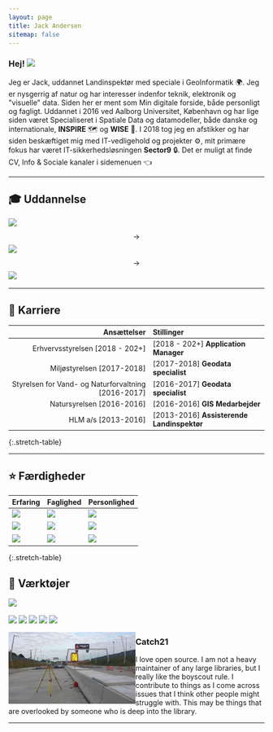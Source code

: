 ```yaml
---
layout: page
title: Jack Andersen
sitemap: false
---
```

### Hej! <img src="https://raw.githubusercontent.com/MartinHeinz/MartinHeinz/master/wave.gif" width="30px">
Jeg er Jack, uddannet Landinspektør med speciale i GeoInformatik 🌍. Jeg er nysgerrig af natur og har interesser indenfor teknik, elektronik og "visuelle" data.
Siden her er ment som Min digitale forside, både personligt og fagligt.
Uddannet i 2016 ved Aalborg Universitet, København og har lige siden været Specialiseret i Spatiale Data og datamodeller, både danske og internationale, **INSPIRE** 🗺️ og **WISE** 🧱. I 2018 tog jeg en afstikker og har siden beskæftiget mig med IT-vedligehold og projekter ⚙️, mit primære fokus har været IT-sikkerhedsløsningen **Sector9** 🔒. Det er muligt at finde CV, Info & Sociale kanaler i sidemenuen 👈

---

## 🎓 Uddannelse
<!---#https://shields.io/--->
![](https://img.shields.io/badge/HTX-Mat/IT_2007_/_2010-informational?style=flat&logo=Apache-Spark&logoColor=white&color=blue) $$\longrightarrow$$
![](https://img.shields.io/badge/DAR-Værnepligtig_2011-informational?style=flat&logo=Acclaim&logoColor=white&color=66cc66) $$\longrightarrow$$
![](https://img.shields.io/badge/AAU_CPH-Landindspektør_2011_/_2016-informational?style=flat&logo=OpenStreetMap&logoColor=white&color=ff9933)

---
 
## 👔 Karriere

| Ansættelser | Stillinger |
|-:|:-|
| Erhvervsstyrelsen [2018 - 202+] | [2018 - 202+] **Application Manager** |
| Miljøstyrelsen [2017-2018] | [2017-2018] **Geodata specialist** |
| Styrelsen for Vand- og Naturforvaltning [2016-2017] | [2016-2017] **Geodata specialist** |
| Natursyrelsen [2016-2016] | [2016-2016] **GIS Medarbejder** |
| HLM a/s [2013-2016] | [2013-2016] **Assisterende Landinspektør** |
{:.stretch-table}

---
 
## ⭐ Færdigheder
| Erfaring | Faglighed | Personlighed |
|-|-|-|
| ![](https://img.shields.io/badge/⭐⭐⭐⭐⭐-Geografisk_Analyse-informational?style=flat&logo=Facebook-Gaming&logoColor=white&color=2bbc8a) | ![](https://img.shields.io/badge/⭐⭐⭐⭐⭐-Design_&_Kartografi-informational?style=flat&logo=OpenStreetMap&logoColor=white&color=2bbc8a) | ![](https://img.shields.io/badge/⭐⭐⭐⭐⭐-Kreativitet-informational?style=flat&logo=ActiGraph&logoColor=white&color=2bbc8a) |
| ![](https://img.shields.io/badge/⭐⭐⭐⭐-Datainfrastruktur_&_INSPIRE-informational?style=flat&logo=BandLab&logoColor=white&color=2bbc8a) | ![](https://img.shields.io/badge/⭐⭐⭐⭐-Database-informational?style=flat&logo=Blueprint&logoColor=white&color=2bbc8a) | ![](https://img.shields.io/badge/⭐⭐⭐⭐-Sammenspil-informational?style=flat&logo=Buy-Me-A-Coffee&logoColor=white&color=2bbc8a) |
| ![](https://img.shields.io/badge/⭐⭐⭐⭐-Metadata,_API_&_Services-informational?style=flat&logo=Google-Maps&logoColor=white&color=2bbc8a) | ![](https://img.shields.io/badge/⭐⭐⭐-Udvikling_&_kode-informational?style=flat&logo=Docker&logoColor=white&color=2bbc8a) | ![](https://img.shields.io/badge/⭐⭐⭐-Lederevne-informational?style=flat&logo=kubernetes&logoColor=white&color=2bbc8a) |
{:.stretch-table}

## 🔧 Værktøjer
![](https://img.shields.io/badge/Editor-IntelliJ_IDEA-informational?style=flat&logo=intellij-idea&logoColor=white&color=2bbc8a)

![](https://img.shields.io/badge/Code-Python-informational?style=flat&logo=python&logoColor=white&color=2bbc8a)
![](https://img.shields.io/badge/Code-JavaScript-informational?style=flat&logo=javascript&logoColor=white&color=2bbc8a)
![](https://img.shields.io/badge/Code-Golang-informational?style=flat&logo=go&logoColor=white&color=2bbc8a)
![](https://img.shields.io/badge/Code-Make-informational?style=flat&logo=cmake&logoColor=white&color=2bbc8a)
![](https://img.shields.io/badge/Code-Vue-informational?style=flat&logo=vue.js&logoColor=white&color=2bbc8a)



<p>
  <img width="250" align='left' src="/assets/img/misc/hlm-768x432.jpg?raw=true">
</p>
 
### Catch21

I love open source.  I am not a heavy maintainer of any large libraries, but I really like the boyscout rule.  I contribute to things as I come across issues that I think other people might struggle with.  This may be things that are overlooked by someone who is deep into the library. 

 ---

<!--![Full-width image](/assets/img/logo/klip_wisecloud.png){:.lead width="800" height="100" loading="lazy"}>







[documentation]: docs/README.md
[install]: docs/install.md
[upgrade]: docs/upgrade.md
[config]: docs/config.md
